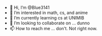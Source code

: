 - 👋 Hi, I’m @Blue3141
- 👀 I’m interested in math, cs, and anime
- 🌱 I’m currently learning cs at UNIMIB
- 💞️ I’m looking to collaborate on ... dunno
- 📫 How to reach me ... don't. Not right now.


